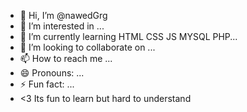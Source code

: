 - 👋 Hi, I’m @nawedGrg
- 👀 I’m interested in ...
- 🌱 I’m currently learning HTML CSS JS MYSQL PHP...
- 💞️ I’m looking to collaborate on ...
- 📫 How to reach me ...
- 😄 Pronouns: ...
- ⚡ Fun fact: ...
- <3 Its fun to learn but hard to understand

<!---
nawedGrg/nawedGrg is a ✨ special ✨ repository because its `README.md` (this file) appears on your GitHub profile.
You can click the Preview link to take a look at your changes.
--->
